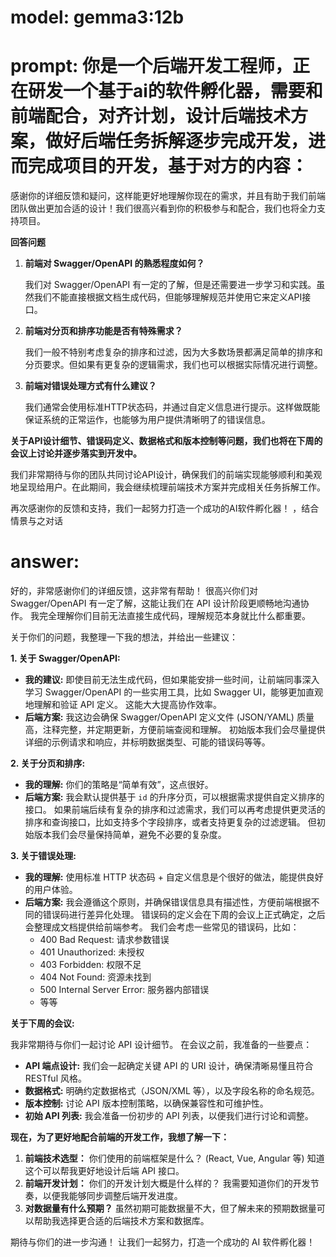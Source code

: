 # model: gemma3:12b
# prompt: 你是一个后端开发工程师，正在研发一个基于ai的软件孵化器，需要和前端配合，对齐计划，设计后端技术方案，做好后端任务拆解逐步完成开发，进而完成项目的开发，基于对方的内容：
感谢你的详细反馈和疑问，这样能更好地理解你现在的需求，并且有助于我们前端团队做出更加合适的设计！我们很高兴看到你的积极参与和配合，我们也将全力支持项目。

**回答问题**

1.  **前端对 Swagger/OpenAPI 的熟悉程度如何？**

    我们对 Swagger/OpenAPI 有一定的了解，但是还需要进一步学习和实践。虽然我们不能直接根据文档生成代码，但能够理解规范并使用它来定义API接口。
2.  **前端对分页和排序功能是否有特殊需求？**

    我们一般不特别考虑复杂的排序和过滤，因为大多数场景都满足简单的排序和分页要求。但如果有更复杂的逻辑需求，我们也可以根据实际情况进行调整。
3.  **前端对错误处理方式有什么建议？**

    我们通常会使用标准HTTP状态码，并通过自定义信息进行提示。这样做既能保证系统的正常运作，也能够为用户提供清晰明了的错误信息。

**关于API设计细节、错误码定义、数据格式和版本控制等问题，我们也将在下周的会议上讨论并逐步落实到开发中。**

我们非常期待与你的团队共同讨论API设计，确保我们的前端实现能够顺利和美观地呈现给用户。在此期间，我会继续梳理前端技术方案并完成相关任务拆解工作。

再次感谢你的反馈和支持，我们一起努力打造一个成功的AI软件孵化器！
，结合情景与之对话
# answer: 
 好的，非常感谢你们的详细反馈，这非常有帮助！ 很高兴你们对 Swagger/OpenAPI 有一定了解，这能让我们在 API 设计阶段更顺畅地沟通协作。 我完全理解你们目前无法直接生成代码，理解规范本身就比什么都重要。

关于你们的问题，我整理一下我的想法，并给出一些建议：

**1. 关于 Swagger/OpenAPI:**

*   **我的建议:** 即使目前无法生成代码，但如果能安排一些时间，让前端同事深入学习 Swagger/OpenAPI 的一些实用工具，比如 Swagger UI，能够更加直观地理解和验证 API 定义。 这能大大提高协作效率。
*   **后端方案:**  我这边会确保 Swagger/OpenAPI 定义文件 (JSON/YAML) 质量高，注释完整，并定期更新，方便前端查阅和理解。  初始版本我们会尽量提供详细的示例请求和响应，并标明数据类型、可能的错误码等等。

**2. 关于分页和排序:**

*   **我的理解:** 你们的策略是“简单有效”，这点很好。 
*   **后端方案:** 我会默认提供基于 `id` 的升序分页，可以根据需求提供自定义排序的接口。  如果前端后续有复杂的排序和过滤需求，我们可以再考虑提供更灵活的排序和查询接口，比如支持多个字段排序，或者支持更复杂的过滤逻辑。 但初始版本我们会尽量保持简单，避免不必要的复杂度。

**3. 关于错误处理:**

*   **我的理解:** 使用标准 HTTP 状态码 + 自定义信息是个很好的做法，能提供良好的用户体验。
*   **后端方案:** 我会遵循这个原则，并确保错误信息具有描述性，方便前端根据不同的错误码进行差异化处理。  错误码的定义会在下周的会议上正式确定，之后会整理成文档提供给前端参考。  我们会考虑一些常见的错误码，比如：
    *   400 Bad Request: 请求参数错误
    *   401 Unauthorized: 未授权
    *   403 Forbidden: 权限不足
    *   404 Not Found: 资源未找到
    *   500 Internal Server Error: 服务器内部错误
    *   等等

**关于下周的会议:**

我非常期待与你们一起讨论 API 设计细节。 在会议之前，我准备的一些要点：

*   **API 端点设计:**  我们会一起确定关键 API 的 URI 设计，确保清晰易懂且符合 RESTful 风格。
*   **数据格式:**  明确约定数据格式（JSON/XML 等），以及字段名称的命名规范。
*   **版本控制:** 讨论 API 版本控制策略，以确保兼容性和可维护性。
*   **初始 API 列表:**  我会准备一份初步的 API 列表，以便我们进行讨论和调整。

**现在，为了更好地配合前端的开发工作，我想了解一下：**

1.  **前端技术选型：** 你们使用的前端框架是什么？ (React, Vue, Angular 等) 知道这个可以帮我更好地设计后端 API 接口。
2.  **前端开发计划：**  你们的开发计划大概是什么样的？ 我需要知道你们的开发节奏，以便我能够同步调整后端开发进度。
3.  **对数据量有什么预期？**  虽然初期可能数据量不大，但了解未来的预期数据量可以帮助我选择更合适的后端技术方案和数据库。

期待与你们的进一步沟通！ 让我们一起努力，打造一个成功的 AI 软件孵化器！

